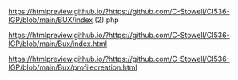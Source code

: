 https://htmlpreview.github.io/?https://github.com/C-Stowell/CI536-IGP/blob/main/BUX/index (2).php


https://htmlpreview.github.io/?https://github.com/C-Stowell/CI536-IGP/blob/main/Bux/index.html

https://htmlpreview.github.io/?https://github.com/C-Stowell/CI536-IGP/blob/main/Bux/profilecreation.html

